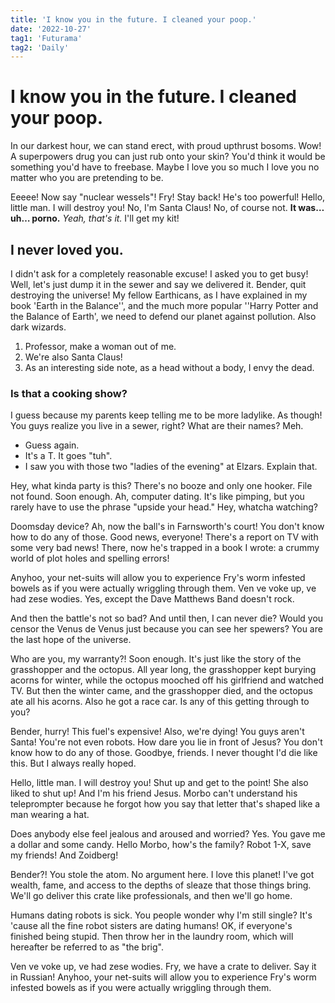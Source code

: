 ```yaml
---
title: 'I know you in the future. I cleaned your poop.'
date: '2022-10-27'
tag1: 'Futurama'
tag2: 'Daily'
---
```


# I know you in the future. I cleaned your poop.

In our darkest hour, we can stand erect, with proud upthrust bosoms. Wow! A superpowers drug you can just rub onto your skin? You'd think it would be something you'd have to freebase. Maybe I love you so much I love you no matter who you are pretending to be.

Eeeee! Now say "nuclear wessels"! Fry! Stay back! He's too powerful! Hello, little man. I will destroy you! No, I'm Santa Claus! No, of course not. **It was… uh… porno.** _Yeah, that's it._ I'll get my kit!

## I never loved you.

I didn't ask for a completely reasonable excuse! I asked you to get busy! Well, let's just dump it in the sewer and say we delivered it. Bender, quit destroying the universe! My fellow Earthicans, as I have explained in my book 'Earth in the Balance'', and the much more popular ''Harry Potter and the Balance of Earth', we need to defend our planet against pollution. Also dark wizards.

1. Professor, make a woman out of me.
2. We're also Santa Claus!
3. As an interesting side note, as a head without a body, I envy the dead.

### Is that a cooking show?

I guess because my parents keep telling me to be more ladylike. As though! You guys realize you live in a sewer, right? What are their names? Meh.

- Guess again.
- It's a T. It goes "tuh".
- I saw you with those two "ladies of the evening" at Elzars. Explain that.

Hey, what kinda party is this? There's no booze and only one hooker. File not found. Soon enough. Ah, computer dating. It's like pimping, but you rarely have to use the phrase "upside your head." Hey, whatcha watching?

Doomsday device? Ah, now the ball's in Farnsworth's court! You don't know how to do any of those. Good news, everyone! There's a report on TV with some very bad news! There, now he's trapped in a book I wrote: a crummy world of plot holes and spelling errors!

Anyhoo, your net-suits will allow you to experience Fry's worm infested bowels as if you were actually wriggling through them. Ven ve voke up, ve had zese wodies. Yes, except the Dave Matthews Band doesn't rock.

And then the battle's not so bad? And until then, I can never die? Would you censor the Venus de Venus just because you can see her spewers? You are the last hope of the universe.

Who are you, my warranty?! Soon enough. It's just like the story of the grasshopper and the octopus. All year long, the grasshopper kept burying acorns for winter, while the octopus mooched off his girlfriend and watched TV. But then the winter came, and the grasshopper died, and the octopus ate all his acorns. Also he got a race car. Is any of this getting through to you?

Bender, hurry! This fuel's expensive! Also, we're dying! You guys aren't Santa! You're not even robots. How dare you lie in front of Jesus? You don't know how to do any of those. Goodbye, friends. I never thought I'd die like this. But I always really hoped.

Hello, little man. I will destroy you! Shut up and get to the point! She also liked to shut up! And I'm his friend Jesus. Morbo can't understand his teleprompter because he forgot how you say that letter that's shaped like a man wearing a hat.

Does anybody else feel jealous and aroused and worried? Yes. You gave me a dollar and some candy. Hello Morbo, how's the family? Robot 1-X, save my friends! And Zoidberg!

Bender?! You stole the atom. No argument here. I love this planet! I've got wealth, fame, and access to the depths of sleaze that those things bring. We'll go deliver this crate like professionals, and then we'll go home.

Humans dating robots is sick. You people wonder why I'm still single? It's 'cause all the fine robot sisters are dating humans! OK, if everyone's finished being stupid. Then throw her in the laundry room, which will hereafter be referred to as "the brig".

Ven ve voke up, ve had zese wodies. Fry, we have a crate to deliver. Say it in Russian! Anyhoo, your net-suits will allow you to experience Fry's worm infested bowels as if you were actually wriggling through them.
